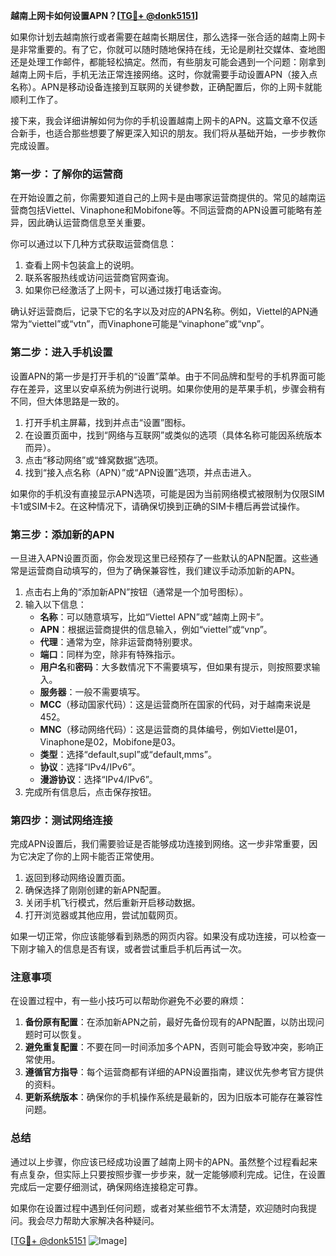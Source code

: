 **越南上网卡如何设置APN？[[TG💪+ @donk5151](https://t.me/s/donk5151)]**

如果你计划去越南旅行或者需要在越南长期居住，那么选择一张合适的越南上网卡是非常重要的。有了它，你就可以随时随地保持在线，无论是刷社交媒体、查地图还是处理工作邮件，都能轻松搞定。然而，有些朋友可能会遇到一个问题：刚拿到越南上网卡后，手机无法正常连接网络。这时，你就需要手动设置APN（接入点名称）。APN是移动设备连接到互联网的关键参数，正确配置后，你的上网卡就能顺利工作了。

接下来，我会详细讲解如何为你的手机设置越南上网卡的APN。这篇文章不仅适合新手，也适合那些想要了解更深入知识的朋友。我们将从基础开始，一步步教你完成设置。

### 第一步：了解你的运营商

在开始设置之前，你需要知道自己的上网卡是由哪家运营商提供的。常见的越南运营商包括Viettel、Vinaphone和Mobifone等。不同运营商的APN设置可能略有差异，因此确认运营商信息至关重要。

你可以通过以下几种方式获取运营商信息：
1. 查看上网卡包装盒上的说明。
2. 联系客服热线或访问运营商官网查询。
3. 如果你已经激活了上网卡，可以通过拨打电话查询。

确认好运营商后，记录下它的名字以及对应的APN名称。例如，Viettel的APN通常为“viettel”或“vtn”，而Vinaphone可能是“vinaphone”或“vnp”。

### 第二步：进入手机设置

设置APN的第一步是打开手机的“设置”菜单。由于不同品牌和型号的手机界面可能存在差异，这里以安卓系统为例进行说明。如果你使用的是苹果手机，步骤会稍有不同，但大体思路是一致的。

1. 打开手机主屏幕，找到并点击“设置”图标。
2. 在设置页面中，找到“网络与互联网”或类似的选项（具体名称可能因系统版本而异）。
3. 点击“移动网络”或“蜂窝数据”选项。
4. 找到“接入点名称（APN）”或“APN设置”选项，并点击进入。

如果你的手机没有直接显示APN选项，可能是因为当前网络模式被限制为仅限SIM卡1或SIM卡2。在这种情况下，请确保切换到正确的SIM卡槽后再尝试操作。

### 第三步：添加新的APN

一旦进入APN设置页面，你会发现这里已经预存了一些默认的APN配置。这些通常是运营商自动填写的，但为了确保兼容性，我们建议手动添加新的APN。

1. 点击右上角的“添加新APN”按钮（通常是一个加号图标）。
2. 输入以下信息：
   - **名称**：可以随意填写，比如“Viettel APN”或“越南上网卡”。
   - **APN**：根据运营商提供的信息输入，例如“viettel”或“vnp”。
   - **代理**：通常为空，除非运营商特别要求。
   - **端口**：同样为空，除非有特殊指示。
   - **用户名**和**密码**：大多数情况下不需要填写，但如果有提示，则按照要求输入。
   - **服务器**：一般不需要填写。
   - **MCC**（移动国家代码）：这是运营商所在国家的代码，对于越南来说是452。
   - **MNC**（移动网络代码）：这是运营商的具体编号，例如Viettel是01，Vinaphone是02，Mobifone是03。
   - **类型**：选择“default,supl”或“default,mms”。
   - **协议**：选择“IPv4/IPv6”。
   - **漫游协议**：选择“IPv4/IPv6”。
3. 完成所有信息后，点击保存按钮。

### 第四步：测试网络连接

完成APN设置后，我们需要验证是否能够成功连接到网络。这一步非常重要，因为它决定了你的上网卡能否正常使用。

1. 返回到移动网络设置页面。
2. 确保选择了刚刚创建的新APN配置。
3. 关闭手机飞行模式，然后重新开启移动数据。
4. 打开浏览器或其他应用，尝试加载网页。

如果一切正常，你应该能够看到熟悉的网页内容。如果没有成功连接，可以检查一下刚才输入的信息是否有误，或者尝试重启手机后再试一次。

### 注意事项

在设置过程中，有一些小技巧可以帮助你避免不必要的麻烦：

1. **备份原有配置**：在添加新APN之前，最好先备份现有的APN配置，以防出现问题时可以恢复。
2. **避免重复配置**：不要在同一时间添加多个APN，否则可能会导致冲突，影响正常使用。
3. **遵循官方指导**：每个运营商都有详细的APN设置指南，建议优先参考官方提供的资料。
4. **更新系统版本**：确保你的手机操作系统是最新的，因为旧版本可能存在兼容性问题。

### 总结

通过以上步骤，你应该已经成功设置了越南上网卡的APN。虽然整个过程看起来有点复杂，但实际上只要按照步骤一步步来，就一定能够顺利完成。记住，在设置完成后一定要仔细测试，确保网络连接稳定可靠。

如果你在设置过程中遇到任何问题，或者对某些细节不太清楚，欢迎随时向我提问。我会尽力帮助大家解决各种疑问。

[[TG💪+ @donk5151](https://t.me/s/donk5151) ![Image](https://i.postimg.cc/rwNCRYN7/Snipaste-2025-04-30-17-27-05.png)]